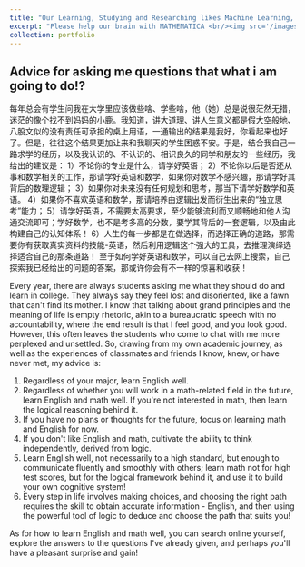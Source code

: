 ```yaml
---
title: "Our Learning, Studying and Researching likes Machine Learning, Studying and Researching from Humanbeing"
excerpt: "Please help our brain with MATHEMATICA <br/><img src='/images/goals.PNG'>"
collection: portfolio                      
---
```


## Advice for asking me questions that what i am going to do!?
每年总会有学生问我在大学里应该做些啥、学些啥，他（她）总是说很茫然无措，迷茫的像个找不到妈妈的小鹿。我知道，讲大道理、讲人生意义都是假大空般地、八股文似的没有责任可承担的桌上用语，一通输出的结果是我好，你看起来也好了。但是，往往这个结果更加让来和我聊天的学生困惑不安。于是，结合我自己一路求学的经历，以及我认识的、不认识的、相识良久的同学和朋友的一些经历，我给出的建议是：
1）不论你的专业是什么，请学好英语；
2）不论你以后是否还从事和数学相关的工作，那请学好英语和数学，如果你对数学不感兴趣，那请学好其背后的数理逻辑；
3）如果你对未来没有任何规划和思考，那当下请学好数学和英语。
4）如果你不喜欢英语和数学，那请培养由逻辑出发而衍生出来的“独立思考”能力；
5）请学好英语，不需要太高要求，至少能够流利而又顺畅地和他人沟通交流即可；学好数学，也不是考多高的分数，要学其背后的一套逻辑，以及由此构建自己的认知体系！
6）人生的每一步都是在做选择，而选择正确的道路，那需要你有获取真实资料的技能-英语，然后利用逻辑这个强大的工具，去推理演绎选择适合自己的那条道路！
至于如何学好英语和数学，可以自己去网上搜索，自己探索我已经给出的问题的答案，那或许你会有不一样的惊喜和收获！

Every year, there are always students asking me what they should do and learn in college. They always say they feel lost and disoriented, like a fawn that can't find its mother. I know that talking about grand principles and the meaning of life is empty rhetoric, akin to a bureaucratic speech with no accountability, where the end result is that I feel good, and you look good. However, this often leaves the students who come to chat with me more perplexed and unsettled. So, drawing from my own academic journey, as well as the experiences of classmates and friends I know, knew, or have never met, my advice is:

1) Regardless of your major, learn English well.
2) Regardless of whether you will work in a math-related field in the future, learn English and math well. If you're not interested in math, then learn the logical reasoning behind it.
3) If you have no plans or thoughts for the future, focus on learning math and English for now.
4) If you don't like English and math, cultivate the ability to think independently, derived from logic.
5) Learn English well, not necessarily to a high standard, but enough to communicate fluently and smoothly with others; learn math not for high test scores, but for the logical framework behind it, and use it to build your own cognitive system!
6) Every step in life involves making choices, and choosing the right path requires the skill to obtain accurate information - English, and then using the powerful tool of logic to deduce and choose the path that suits you!

As for how to learn English and math well, you can search online yourself, explore the answers to the questions I've already given, and perhaps you'll have a pleasant surprise and gain!


















